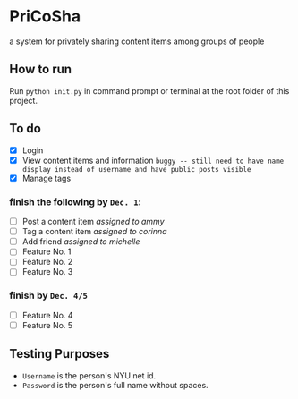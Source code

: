 # PriCoSha
a system for privately sharing content items among groups of people

## How to run
Run `python init.py` in command prompt or terminal at the root folder of this project.

## To do
- [x] Login
- [x] View content items and information `buggy -- still need to have name display instead of username and have public posts visible`
- [x] Manage tags
### finish the following by `Dec. 1`:
- [ ] Post a content item *assigned to ammy*
- [ ] Tag a content item *assigned to corinna*
- [ ] Add friend *assigned to michelle*
- [ ] Feature No. 1 
- [ ] Feature No. 2
- [ ] Feature No. 3
### finish by `Dec. 4/5`
- [ ] Feature No. 4
- [ ] Feature No. 5

## Testing Purposes
- `Username` is the person's NYU net id.
- `Password` is the person's full name without spaces.
